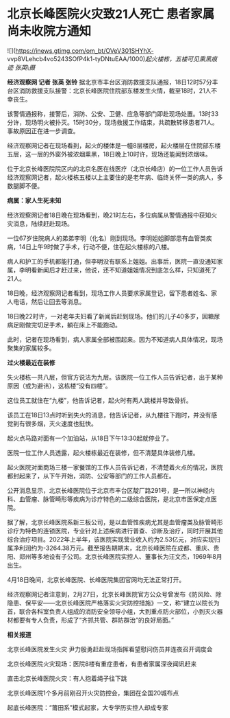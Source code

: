 # 北京长峰医院火灾致21人死亡 患者家属尚未收院方通知

![](https://inews.gtimg.com/om_bt/OVeV301SHYhX-
vvp8VLehcb4vo5243SOfP4k1-tyDNtuEAA/1000)_起火楼栋，五楼可见熏黑痕迹 张英\摄_

**经济观察网 记者 张英 张铃**
据北京市丰台区消防救援支队通报，18日12时57分丰台区消防救援支队接警：北京长峰医院住院部东楼发生火情，截至18时，21人不幸丧生。

该警情通报称，接警后，消防、公安、卫健、应急等部门即赴现场处置。13时33分许，现场明火被扑灭。15时30分，现场救援工作结束，共疏散转移患者71人。事故原因正在进一步调查。

经济观察网记者在现场看到，起火的楼体是一幢8层楼房，起火楼层在住院部东楼五层，这一层的外窗外被浓烟熏黑，18日晚上10时许，现场还能闻到浓烟味。

位于北京长峰医院院区内的北京名医在线医疗（北京长峰店）的一位工作人员告诉经济观察网记者，起火楼栋五楼以上主要住的是老年病、临终关怀一类的病人，多数腿脚不便。

**病属：家人生死未知**

经济观察网记者18日晚在现场看到，晚21时左右，多位病属从警情通报中获知火灾消息，陆续赶赴现场。

一位67岁住院病人的弟弟李明（化名）刚到现场。李明姐姐脚部患有血管类疾病，14日上午9时做了手术，行动不便，住在起火楼栋的八楼。

病人和护工的手机都能打通，但李明没有联系上姐姐。出事后，医院一直没通知家属，李明看新闻后才赶过来，他说，还不知道姐姐情况到底怎么样，只知道死了21人。

18日晚，经济观察网记者看到，现场工作人员要求家属登记，留下患者姓名、家人电话，然后让回去等消息。

18日晚22时许，一对老年夫妇看了新闻后赶到现场。他们的儿子40多岁，因糖尿病足刚做完切足手术，躺在床上不能跑动。

此时，记者在现场看到，病人家属全部被围起来。因为不知道病人具体情况，现场聚集的家属较多。

**过火楼最近在装修**

失火楼栋一共八层，但官方说法为九层。该医院一位工作人员告诉记者，出于某种原因（或为避讳），这栋楼“没有四楼”。

这位员工就住在“九楼”，他告诉记者，起火时有两人跳楼并导致骨折。

该员工在18日13点时听到失火的消息，他告诉记者，从九楼往下跑时，并没有感觉到有很多烟，灭火速度也挺快。

起火点马路对面有一个加油站，从18日下午13:30起就停业了。

医院一位工作人员透露，起火楼栋最近在装修，但不清楚具体装修几楼。

起火医院对面商场三楼一家餐馆的工作人员告诉记者，不清楚着火点的情况，医院都封起来了，从下午开始，消防、公安等部门的工作人员都在。

公开消息显示，北京长峰医院位于北京市丰台区靛厂路291号，是一所以神经内科、血管瘤、脉管畸形等疾病为诊疗特色的二级综合医院，是北京市医保定点医院。

据了解，北京长峰医院系新三板公司，是以血管性疾病尤其是血管瘤类及脉管畸形诊疗为特色的连锁医院，专业针对上述疾病进行普查、诊断及治疗，同时开展其他综合治疗项目。2022年上半年，该医院实现营业收入约为2.53亿元，对应实现归属净利润约为-3264.38万元。截至报告期期末，北京长峰医院在成都、重庆、贵阳、郑州等多地设有子公司。北京长峰医院实控人、董事长为汪文杰，1969年8月出生。

4月18日晚间，北京长峰医院、长峰医院集团官网均无法正常打开。

经济观察网记者注意到，2月27日，北京长峰医院官方公众号曾发布《防风险、除隐患、保平安——北京长峰医院严格落实火灾防控措施》一文，称“建立以院长为首，联合各科室负责人组成的消防安全领导小组，大到重点防火部位，小到灭火器材都要有专人负责，形成了“齐抓共管、群防群治”的良好局面。”

**相关报道**

北京长峰医院发生火灾 尹力殷勇赶赴现场指挥看望慰问伤员并连夜召开调度会

北京长峰医院火灾现场：医院8楼有重症患者，有患者家属深夜闻讯赶来

直击北京长峰医院火灾：有人抱着绳子往下跳

北京长峰医院1个多月前刚召开火灾防控会，集团在全国20城布点

起底长峰医院：“莆田系”模式起家，大专学历实控人却成专家

